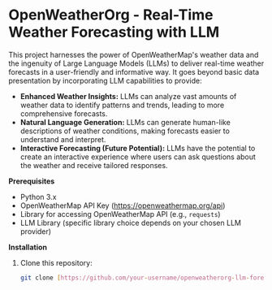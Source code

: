 # OpenWeatherOrg - Real-Time Weather Forecasting with LLM

This project harnesses the power of OpenWeatherMap's weather data and the ingenuity of Large Language Models (LLMs) to deliver real-time weather forecasts in a user-friendly and informative way. It goes beyond basic data presentation by incorporating LLM capabilities to provide:

* **Enhanced Weather Insights:** LLMs can analyze vast amounts of weather data to identify patterns and trends, leading to more comprehensive forecasts.
* **Natural Language Generation:** LLMs can generate human-like descriptions of weather conditions, making forecasts easier to understand and interpret.
* **Interactive Forecasting (Future Potential):** LLMs have the potential to create an interactive experience where users can ask questions about the weather and receive tailored responses.

**Prerequisites**

* Python 3.x
* OpenWeatherMap API Key (https://openweathermap.org/api)
* Library for accessing OpenWeatherMap API (e.g., `requests`)
* LLM Library (specific library choice depends on your chosen LLM provider)

**Installation**

1. Clone this repository:

   ```bash
   git clone [https://github.com/your-username/openweatherorg-llm-forecasting.git](https://github.com/your-username/openweatherorg-llm-forecasting.git)
